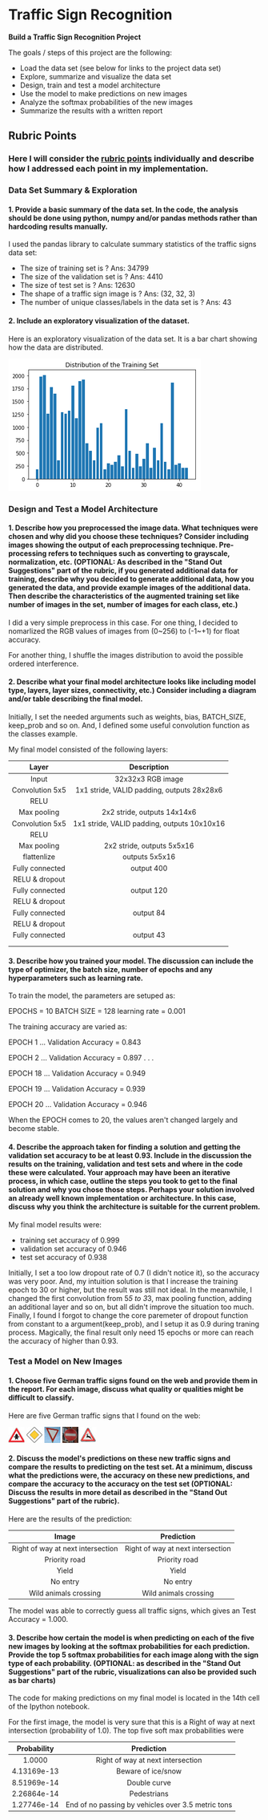 # **Traffic Sign Recognition** 

**Build a Traffic Sign Recognition Project**

The goals / steps of this project are the following:
* Load the data set (see below for links to the project data set)
* Explore, summarize and visualize the data set
* Design, train and test a model architecture
* Use the model to make predictions on new images
* Analyze the softmax probabilities of the new images
* Summarize the results with a written report


[//]: # (Image References)

[image1]: ./examples/visualization.png "Visualization"
[image2]: ./examples/grayscale.jpg "Grayscaling"
[image3]: ./examples/random_noise.jpg "Random Noise"
[image4]: ./example_data/11_rigtoffway_atnextintersection_32x32x3.jpg "Traffic Sign 1"
[image5]: ./example_data/12_priority_road_32x32x3.jpg "Traffic Sign 2"
[image6]: ./example_data/13_yield.jpg "Traffic Sign 3"
[image7]: ./example_data/17_noentry_32x32x3.jpg "Traffic Sign 4"
[image8]: ./example_data/31_wildanimalscrossing_32x32x3.jpg "Traffic Sign 5"

## Rubric Points
### Here I will consider the [rubric points](https://review.udacity.com/#!/rubrics/481/view) individually and describe how I addressed each point in my implementation.  

### Data Set Summary & Exploration

#### 1. Provide a basic summary of the data set. In the code, the analysis should be done using python, numpy and/or pandas methods rather than hardcoding results manually.

I used the pandas library to calculate summary statistics of the traffic
signs data set:

* The size of training set is ? Ans: 34799
* The size of the validation set is ? Ans: 4410
* The size of test set is ? Ans: 12630
* The shape of a traffic sign image is ? Ans: (32, 32, 3)
* The number of unique classes/labels in the data set is ? Ans: 43

#### 2. Include an exploratory visualization of the dataset.

Here is an exploratory visualization of the data set. It is a bar chart showing how the data are distributed.

![alt text][image1]

### Design and Test a Model Architecture

#### 1. Describe how you preprocessed the image data. What techniques were chosen and why did you choose these techniques? Consider including images showing the output of each preprocessing technique. Pre-processing refers to techniques such as converting to grayscale, normalization, etc. (OPTIONAL: As described in the "Stand Out Suggestions" part of the rubric, if you generated additional data for training, describe why you decided to generate additional data, how you generated the data, and provide example images of the additional data. Then describe the characteristics of the augmented training set like number of images in the set, number of images for each class, etc.)

I did a very simple preprocess in this case.
For one thing, I decided to nomarlized the RGB values of images from (0~256) to (-1~+1) for float accuracy.

For another thing, I shuffle the images distribution to avoid the possible ordered interference.

#### 2. Describe what your final model architecture looks like including model type, layers, layer sizes, connectivity, etc.) Consider including a diagram and/or table describing the final model.

Initially, I set the needed arguments such as weights, bias, BATCH_SIZE, keep_prob and so on.
And, I defined some useful convolution function as the classes example.

My final model consisted of the following layers:

| Layer         		|     Description	        					| 
|:---------------------:|:---------------------------------------------:| 
| Input         		| 32x32x3 RGB image   							| 
| Convolution 5x5     	| 1x1 stride, VALID padding, outputs 28x28x6 	|
| RELU					|												|
| Max pooling	      	| 2x2 stride,  outputs 14x14x6 					|
| Convolution 5x5     	| 1x1 stride, VALID padding, outputs 10x10x16 	|
| RELU					|												|
| Max pooling	      	| 2x2 stride,  outputs 5x5x16 					|
| flattenlize	      	| outputs 5x5x16 								|
| Fully connected		| output  400      								|
| RELU & dropout			|											|
| Fully connected		| output  120      								|
| RELU & dropout			|											|
| Fully connected		| output  84      								|
| RELU & dropout			|											|
| Fully connected		| output  43      								|
|						|												|
|						|												|
 


#### 3. Describe how you trained your model. The discussion can include the type of optimizer, the batch size, number of epochs and any hyperparameters such as learning rate.

To train the model, the parameters are setuped as:

EPOCHS = 10 
BATCH SIZE = 128
learning rate = 0.001

The training accuracy are varied as:

EPOCH 1 ...
Validation Accuracy = 0.843

EPOCH 2 ...
Validation Accuracy = 0.897
        .
        .
        .
        
EPOCH 18 ...
Validation Accuracy = 0.949

EPOCH 19 ...
Validation Accuracy = 0.939

EPOCH 20 ...
Validation Accuracy = 0.946

When the EPOCH comes to 20, the values aren't changed largely and become stable.

#### 4. Describe the approach taken for finding a solution and getting the validation set accuracy to be at least 0.93. Include in the discussion the results on the training, validation and test sets and where in the code these were calculated. Your approach may have been an iterative process, in which case, outline the steps you took to get to the final solution and why you chose those steps. Perhaps your solution involved an already well known implementation or architecture. In this case, discuss why you think the architecture is suitable for the current problem.

My final model results were:
* training set accuracy of 0.999
* validation set accuracy of 0.946
* test set accuracy of 0.938

Initially, I set a too low dropout rate of 0.7 (I didn't notice it), so the accuracy was very poor. And, my intuition solution is that I increase the training epoch to 30 or higher, but the result was still not ideal. In the meanwhile, I changed the first convolution from 5*5 to 3*3, max pooling function, adding an additional layer and so on, but all didn't improve the situation too much. Finally, I found I forgot to change the core paremeter of dropout function from constant to a argument(keep_prob), and I setup it as 0.9 during traning process. Magically, the final result only need 15 epochs or more can reach the accuracy of higher than 0.93. 


### Test a Model on New Images

#### 1. Choose five German traffic signs found on the web and provide them in the report. For each image, discuss what quality or qualities might be difficult to classify.

Here are five German traffic signs that I found on the web:

![alt text][image4] ![alt text][image5] ![alt text][image6] 
![alt text][image7] ![alt text][image8]


#### 2. Discuss the model's predictions on these new traffic signs and compare the results to predicting on the test set. At a minimum, discuss what the predictions were, the accuracy on these new predictions, and compare the accuracy to the accuracy on the test set (OPTIONAL: Discuss the results in more detail as described in the "Stand Out Suggestions" part of the rubric).

Here are the results of the prediction:


| Image	         			|     Prediction	  									| 
|:-----------------------------:|:-----------------------------------------------------:| 
| Right of way at next intersection         				| Right of way at next intersection				|                             
| Priority road  					| Priority  road	 									|
| Yield				| Yield														|
| No entry		      			| No entry									|
| Wild animals crossing				    | Wild animals crossing				|


The model was able to correctly guess all traffic signs, which gives an Test Accuracy = 1.000. 

#### 3. Describe how certain the model is when predicting on each of the five new images by looking at the softmax probabilities for each prediction. Provide the top 5 softmax probabilities for each image along with the sign type of each probability. (OPTIONAL: as described in the "Stand Out Suggestions" part of the rubric, visualizations can also be provided such as bar charts)

The code for making predictions on my final model is located in the 14th cell of the Ipython notebook.

For the first image, the model is very sure that this is a Right of way at next intersection (probability of 1.0). The top five soft max probabilities were

| Probability         			|     Prediction	  									| 
|:-----------------------------:|:-----------------------------------------------------:| 
| 1.0000         				| Right of way at next intersection  					|                             
| 4.13169e-13  					| Beware of ice/snow 									|
| 8.51969e-14					| Double curve											|
| 2.26864e-14	      			| Pedestrians											|
| 1.27746e-14				    | End of no passing by vehicles over 3.5 metric tons 	|




